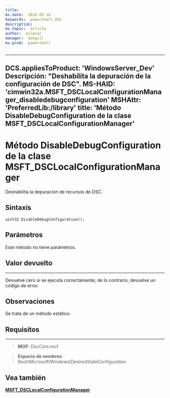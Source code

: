 ```yaml
---
title:  
ms.date:  2016-05-16
keywords:  powershell,DSC
description:  
ms.topic:  article
author:  eslesar
manager:  dongill
ms.prod:  powershell
---
```


---
DCS.appliesToProduct: 'WindowsServer\_Dev' Descripción: "Deshabilita la depuración de la configuración de DSC".
MS-HAID: 'cimwin32a.MSFT_DSCLocalConfigurationManager\_disabledebugconfiguration' MSHAttr: 'PreferredLib:/library' title: 'Método DisableDebugConfiguration de la clase MSFT_DSCLocalConfigurationManager'
---

# Método DisableDebugConfiguration de la clase MSFT_DSCLocalConfigurationManager

Deshabilita la depuración de recursos de DSC.

Sintaxis
------

```mof
uint32 DisableDebugConfiguration();
```

Parámetros
----------

Este método no tiene parámetros.

## Valor devuelto
------------

Devuelve cero si se ejecuta correctamente; de lo contrario, devuelve un código de error.

## Observaciones

Se trata de un método estático.

## Requisitos
------------
>**MOF:** DscCore.mof

>**Espacio de nombres**: Root\Microsoft\Windows\DesiredStateConfiguration


## Vea también


[**MSFT_DSCLocalConfigurationManager**](msft-dsclocalconfigurationmanager.md)

 

 





<!--HONumber=May16_HO3-->


